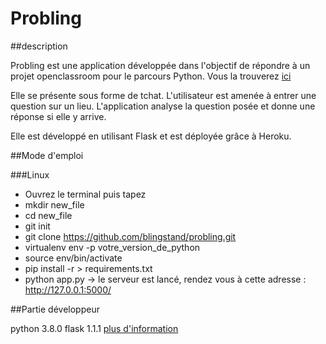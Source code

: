 # Probling

##description

Probling est une application développée dans l'objectif de répondre à un projet openclassroom pour le parcours Python. Vous la trouverez [ici](https://peaceful-garden-24014.herokuapp.com/)

Elle se présente sous forme de tchat. L'utilisateur est amenée à entrer une question sur un lieu. L'application analyse la question posée et donne une réponse si elle y arrive. 

Elle est développé en utilisant Flask et est déployée grâce à Heroku. 

##Mode d'emploi

###Linux
* Ouvrez le terminal puis tapez
* mkdir new_file
* cd new_file
* git init
* git clone https://github.com/blingstand/probling.git
* virtualenv env -p votre_version_de_python
* source env/bin/activate
* pip install -r > requirements.txt
* python app.py
-> le serveur est lancé, rendez vous à cette adresse : http://127.0.0.1:5000/

##Partie développeur

python 3.8.0
flask 1.1.1
[plus d'information](https://github.com/blingstand/probling/blob/master/requirements.txt)

